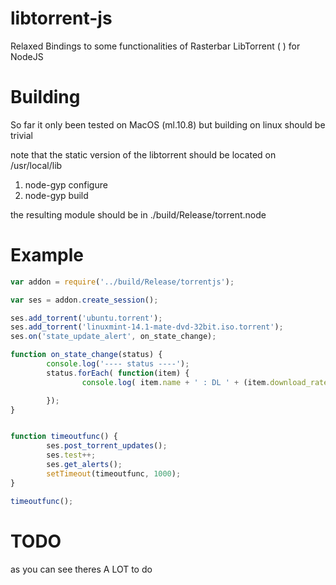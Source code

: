libtorrent-js
=============

Relaxed Bindings to some functionalities of Rasterbar LibTorrent ( )  for NodeJS


Building
========

So far it only been tested on MacOS (ml.10.8) but building on linux should be trivial

note that the static version of the libtorrent should be located on /usr/local/lib


1. node-gyp configure
2. node-gyp build


the resulting module should be in ./build/Release/torrent.node


Example
=======


```js
var addon = require('../build/Release/torrentjs');

var ses = addon.create_session();

ses.add_torrent('ubuntu.torrent');
ses.add_torrent('linuxmint-14.1-mate-dvd-32bit.iso.torrent');
ses.on('state_update_alert', on_state_change);

function on_state_change(status) {
        console.log('---- status ----');
        status.forEach( function(item) {
                console.log( item.name + ' : DL ' + (item.download_rate/1024) + ' kb/s |' + ' UL ' + (item.upload_rate/1024) + 'kb/s');

        });
}


function timeoutfunc() {
        ses.post_torrent_updates();
        ses.test++;
        ses.get_alerts();
        setTimeout(timeoutfunc, 1000);
}

timeoutfunc();

```

TODO
====

as you can see theres A LOT to do
